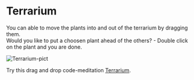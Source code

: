 # Terrarium

You can able to move the plants into and out of the terrarium by dragging them.<br>
Would you like to put a choosen plant ahead of the others? - Double click on the plant and you are done.

![Terrarium-pict](https://github.com/samulikn/web-dev-for-beginners/blob/main/terrarium/images/terrarium.png)

Try this drag and drop code-meditation [Terrarium](https://samulikn.github.io/web-dev-for-beginners/terrarium/).
